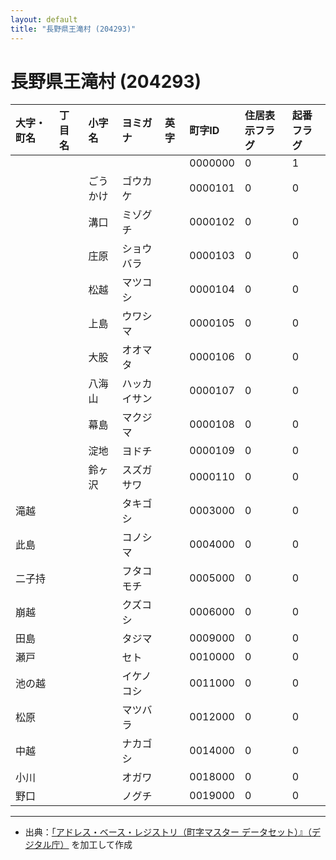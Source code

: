 ```yaml
---
layout: default
title: "長野県王滝村 (204293)"
---
```


# 長野県王滝村 (204293)

| 大字・町名 | 丁目名 | 小字名 | ヨミガナ | 英字 | 町字ID | 住居表示フラグ | 起番フラグ |
|:---|:---|:---|:---|:---|:---|:---|:---|
|  |  |  |  |  | 0000000 | 0 | 1 |
|  |  | ごうかけ | ゴウカケ |  | 0000101 | 0 | 0 |
|  |  | 溝口 | ミゾグチ |  | 0000102 | 0 | 0 |
|  |  | 庄原 | ショウバラ |  | 0000103 | 0 | 0 |
|  |  | 松越 | マツコシ |  | 0000104 | 0 | 0 |
|  |  | 上島 | ウワシマ |  | 0000105 | 0 | 0 |
|  |  | 大股 | オオマタ |  | 0000106 | 0 | 0 |
|  |  | 八海山 | ハッカイサン |  | 0000107 | 0 | 0 |
|  |  | 幕島 | マクジマ |  | 0000108 | 0 | 0 |
|  |  | 淀地 | ヨドチ |  | 0000109 | 0 | 0 |
|  |  | 鈴ヶ沢 | スズガサワ |  | 0000110 | 0 | 0 |
| 滝越 |  |  | タキゴシ |  | 0003000 | 0 | 0 |
| 此島 |  |  | コノシマ |  | 0004000 | 0 | 0 |
| 二子持 |  |  | フタコモチ |  | 0005000 | 0 | 0 |
| 崩越 |  |  | クズコシ |  | 0006000 | 0 | 0 |
| 田島 |  |  | タジマ |  | 0009000 | 0 | 0 |
| 瀬戸 |  |  | セト |  | 0010000 | 0 | 0 |
| 池の越 |  |  | イケノコシ |  | 0011000 | 0 | 0 |
| 松原 |  |  | マツバラ |  | 0012000 | 0 | 0 |
| 中越 |  |  | ナカゴシ |  | 0014000 | 0 | 0 |
| 小川 |  |  | オガワ |  | 0018000 | 0 | 0 |
| 野口 |  |  | ノグチ |  | 0019000 | 0 | 0 |

---

- 出典：[「アドレス・ベース・レジストリ（町字マスター データセット）』（デジタル庁）](https://www.digital.go.jp/policies/base_registry_address/) を加工して作成